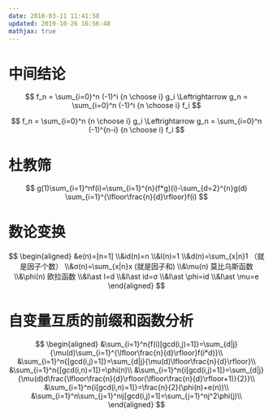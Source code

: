 ```yaml
---
date: 2018-03-11 11:41:58
updated: 2019-10-26 16:56:48
mathjax: true
---
```


# 中间结论

$$
f_n = \sum_{i=0}^n (-1)^i {n \choose i} g_i
\Leftrightarrow
g_n = \sum_{i=0}^n (-1)^i {n \choose i} f_i
$$


$$
f_n = \sum_{i=0}^n {n \choose i} g_i 
\Leftrightarrow
g_n = \sum_{i=0}^n (-1)^{n-i} {n \choose i} f_i
$$


# 杜教筛

$$
g(1)\sum_{i=1}^nf(i)=\sum_{i=1}^{n}(f*g)(i)-\sum_{d=2}^{n}g(d) \sum_{i=1}^{\lfloor\frac{n}{d}\rfloor}f(i)
$$

# 数论变换
$$
\begin{aligned}
&e(n)=[n=1]
\\&id(n)=n
\\&I(n)=1
\\&d(n)=\sum_{x|n}1 （就是因子个数）
\\&σ(n)=\sum_{x|n}x   (就是因子和)
\\&\mu(n) 莫比乌斯函数
\\&\phi(n) 欧拉函数
\\&I\ast I=d
\\&I\ast id=σ
\\&I\ast \phi=id
\\&I\ast \mu=e
\end{aligned}
$$

# 自变量互质的前缀和函数分析
$$
\begin{aligned}
&\sum_{i=1}^n{f(i)[gcd(i,j)=1]}=\sum_{d|j}{\mu(d)\sum_{i=1}^{\lfloor\frac{n}{d}\rfloor}f(i*d)}\\
&\sum_{i=1}^n{[gcd(i,j)=1]}=\sum_{d|j}{\mu(d)\lfloor\frac{n}{d}\rfloor}\\
&\sum_{i=1}^n{[gcd(i,n)=1]}=\phi(n)\\
&\sum_{i=1}^n{i[gcd(i,j)=1]}=\sum_{d|j}{\mu(d)d\frac{\lfloor\frac{n}{d}\rfloor(\lfloor\frac{n}{d}\rfloor+1)}{2}}\\
&\sum_{i=1}^n{i[gcd(i,n)=1]}=\frac{n}{2}(\phi(n)+e(n))\\
&\sum_{i=1}^n\sum_{j=1}^nij[gcd(i,j)=1]=\sum_{j=1}^nj^2\phi(j)\\
\end{aligned}
$$

